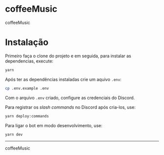 # coffeeMusic

coffeeMusic

# Instalação

Primeiro faça o clone do projeto e em seguida, para instalar as dependencias, execute:

```bash
yarn
```

Após ter as dependências instaladas crie um aquivo `.env`:

```bash
cp .env.example .env
```

Com o arquivo `.env` criado, configure as credenciais do Discord.


Para registrar os _slash commands_ no Discord após cria-los, use:

```bash
yarn deploy:commands
```

Para ligar o bot em modo desenvolvimento, use:

```bash
yarn dev
```

---
coffeeMusic